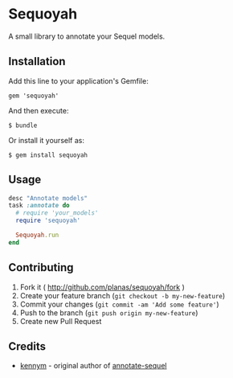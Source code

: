 # Sequoyah

A small library to annotate your Sequel models.

## Installation

Add this line to your application's Gemfile:

    gem 'sequoyah'

And then execute:

    $ bundle

Or install it yourself as:

    $ gem install sequoyah

## Usage

```ruby
desc "Annotate models"
task :annotate do
  # require 'your_models'
  require 'sequoyah'

  Sequoyah.run
end
```

## Contributing

1. Fork it ( http://github.com/planas/sequoyah/fork )
2. Create your feature branch (`git checkout -b my-new-feature`)
3. Commit your changes (`git commit -am 'Add some feature'`)
4. Push to the branch (`git push origin my-new-feature`)
5. Create new Pull Request

## Credits

* [kennym](https://github.com/kennym) - original author of [annotate-sequel](https://github.com/kennym/annotate-sequel)
